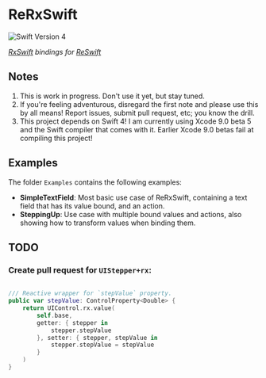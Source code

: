 # ReRxSwift
![Swift Version 4](https://img.shields.io/badge/Swift-v4-yellow.svg)

*[RxSwift][1] bindings for [ReSwift][2]*

## Notes

1. This is work in progress. Don't use it yet, but stay tuned.
2. If you're feeling adventurous, disregard the first note and please use this by all means! Report issues, submit pull request, etc; you know the drill.
3. This project depends on Swift 4! I am currently using Xcode 9.0 beta 5 and the Swift compiler that comes with it. Earlier Xcode 9.0 betas fail at compiling this project!

## Examples
The folder `Examples` contains the following examples:

- **SimpleTextField**: Most basic use case of ReRxSwift, containing a text field that has its value bound, and an action.
- **SteppingUp**: Use case with multiple bound values and actions, also showing how to transform values when binding them.

## TODO

### Create pull request for `UIStepper+rx`:

```swift

/// Reactive wrapper for `stepValue` property.
public var stepValue: ControlProperty<Double> {
    return UIControl.rx.value(
        self.base,
        getter: { stepper in
            stepper.stepValue
        }, setter: { stepper, stepValue in
            stepper.stepValue = stepValue
        }
    )
}
```

[1]: https://github.com/ReactiveX/RxSwift
[2]: https://github.com/ReSwift/ReSwift

